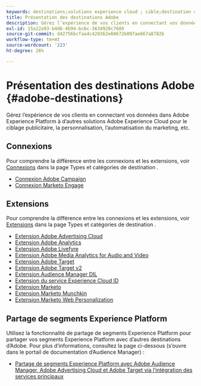```yaml
---
keywords: destinations;solutions experience cloud ; cible;destination cible; cloud publicitaire ; advertising cloud ; audience manager; destination d’adobe target ; cible; destination du gestionnaire d’audience ;
title: Présentation des destinations Adobe
description: Gérez l’expérience de vos clients en connectant vos données dans Platform à d’autres solutions Adobe Experience Cloud pour le ciblage publicitaire, la personnalisation, l’automatisation du marketing, etc.
exl-id: 15a22a93-b4d6-4b94-bc6c-3634920c7689
source-git-commit: d42756bcfaa4c420362e60672b097ae667a8782b
workflow-type: tm+mt
source-wordcount: '223'
ht-degree: 26%

---
```


# Présentation des destinations Adobe {#adobe-destinations}

Gérez l’expérience de vos clients en connectant vos données dans Adobe Experience Platform à d’autres solutions Adobe Experience Cloud pour le ciblage publicitaire, la personnalisation, l’automatisation du marketing, etc.

## Connexions

Pour comprendre la différence entre les connexions et les extensions, voir [Connexions](../../destination-types.md#connections) dans la page Types et catégories de destination .

- [Connexion Adobe Campaign](../email-marketing/adobe-campaign.md)
- [Connexion Marketo Engage](/help/destinations/catalog/adobe/marketo-engage.md)

## Extensions

Pour comprendre la différence entre les connexions et les extensions, voir [Extensions](../../destination-types.md#extensions) dans la page Types et catégories de destination .

- [Extension Adobe Advertising Cloud](../advertising/adobe-advertising-cloud.md)
- [Extension Adobe Analytics](../analytics/adobe-analytics.md)
- [Extension Adobe Livefyre](../social/adobe-livefyre.md)
- [Extension Adobe Media Analytics for Audio and Video](../analytics/adobe-video-analytics.md)
- [Extension Adobe Target](../personalization/adobe-target.md)
- [Extension Adobe Target v2](../personalization/adobe-target-v2.md)
- [Extension Audience Manager DIL](../data-management/aam-dil-extension.md)
- [Extension du service Experience Cloud ID](../personalization/adobe-ecid.md)
- [Extension Marketo](../email/marketo.md)
- [Extension Marketo Munchkin](../email/marketo-munchkin.md)
- [Extension Marketo Web Personalization](../personalization/marketo-web-personalization.md)

## Partage de segments Experience Platform

Utilisez la fonctionnalité de partage de segments Experience Platform pour partager vos segments Experience Platform avec d’autres destinations d’Adobe. Pour plus d’informations, consultez la page ci-dessous (s’ouvre dans le portail de documentation d’Audience Manager) :

- [Partage de segments Experience Platform avec Adobe Audience Manager, Adobe Advertising Cloud et Adobe Target via l’intégration des services principaux](https://experienceleague.adobe.com/docs/audience-manager/user-guide/implementation-integration-guides/integration-experience-platform/aam-aep-audience-sharing.html?lang=fr)
